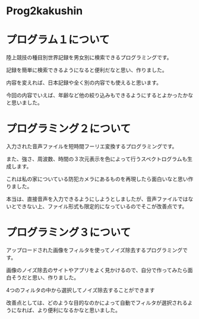 # Prog2kakushin

# プログラム１について

陸上競技の種目別世界記録を男女別に検索できるプログラミングです。

記録を簡単に検索できるようになると便利だなと思い、作りました。

内容を変えれば、日本記録や全く別の内容でも使えると思います。

今回の内容でいえば、年齢など他の絞り込みもできるようにするとよかったかなと思いました。

# プログラミング２について

入力された音声ファイルを短時間フーリエ変換するプログラミングです。

また、強さ、周波数、時間の３次元表示を色によって行うスペクトログラムも生成します。

これは私の家についている防犯カメラにあるものを再現したら面白いなと思い作りました。

本当は、直接音声を入力できるようにしようとしましたが、音声ファイルではないとできない上、ファイル形式も限定的になっているのでそこが改善点です。

# プログラミング３について

アップロードされた画像をフィルタを使ってノイズ除去するプログラミングです。

画像のノイズ除去のサイトやアプリをよく見かけるので、自分で作ってみたら面白そうだと思い、作りました。

4つのフィルタの中から選択してノイズ除去することができます

改善点としては、どのような目的なのかによって自動でフィルタが選択されるようになれば、より便利になるかなと思いました。
